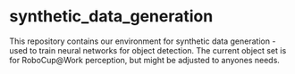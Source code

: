 # synthetic_data_generation
This repository contains our environment for synthetic data generation - used to train neural networks for object detection. The current object set is for RoboCup@Work perception, but might be adjusted to anyones needs.
